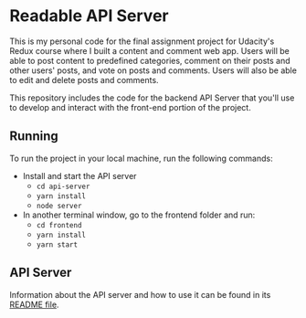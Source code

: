 # Readable API Server

This is my personal code for the final assignment project for Udacity's Redux course where I built a content and comment web app. Users will be able to post content to predefined categories, comment on their posts and other users' posts, and vote on posts and comments. Users will also be able to edit and delete posts and comments.

This repository includes the code for the backend API Server that you'll use to develop and interact with the front-end portion of the project.

## Running

To run the project in your local machine, run the following commands:

* Install and start the API server
    - `cd api-server`
    - `yarn install`
    - `node server`
* In another terminal window, go to the frontend folder and run:    
    - `cd frontend`
    - `yarn install`
    - `yarn start`

## API Server
Information about the API server and how to use it can be found in its [README file](api-server/README.md).
